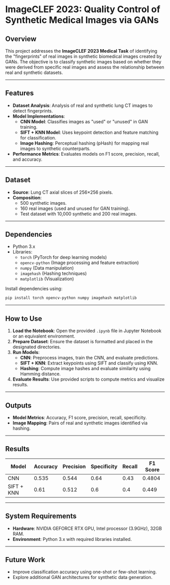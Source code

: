 # ImageCLEF 2023: Quality Control of Synthetic Medical Images via GANs

## Overview
This project addresses the **ImageCLEF 2023 Medical Task** of identifying the "fingerprints" of real images in synthetic biomedical images created by GANs. The objective is to classify synthetic images based on whether they were derived from specific real images and assess the relationship between real and synthetic datasets.

---

## Features
- **Dataset Analysis**: Analysis of real and synthetic lung CT images to detect fingerprints.
- **Model Implementations**:
  - **CNN Model**: Classifies images as "used" or "unused" in GAN training.
  - **SIFT + KNN Model**: Uses keypoint detection and feature matching for classification.
  - **Image Hashing**: Perceptual hashing (pHash) for mapping real images to synthetic counterparts.
- **Performance Metrics**: Evaluates models on F1 score, precision, recall, and accuracy.

---

## Dataset
- **Source**: Lung CT axial slices of 256×256 pixels.
- **Composition**:
  - 500 synthetic images.
  - 160 real images (used and unused for GAN training).
  - Test dataset with 10,000 synthetic and 200 real images.

---

## Dependencies
- Python 3.x
- Libraries:
  - `torch` (PyTorch for deep learning models)
  - `opencv-python` (Image processing and feature extraction)
  - `numpy` (Data manipulation)
  - `imagehash` (Hashing techniques)
  - `matplotlib` (Visualization)

Install dependencies using:

```bash
pip install torch opencv-python numpy imagehash matplotlib
```

---

## How to Use
1. **Load the Notebook**: Open the provided `.ipynb` file in Jupyter Notebook or an equivalent environment.
2. **Prepare Dataset**: Ensure the dataset is formatted and placed in the designated directories.
3. **Run Models**:
   - **CNN**: Preprocess images, train the CNN, and evaluate predictions.
   - **SIFT + KNN**: Extract keypoints using SIFT and classify using KNN.
   - **Hashing**: Compute image hashes and evaluate similarity using Hamming distance.
4. **Evaluate Results**: Use provided scripts to compute metrics and visualize results.

---

## Outputs
- **Model Metrics**: Accuracy, F1 score, precision, recall, specificity.
- **Image Mapping**: Pairs of real and synthetic images identified via hashing.

---

## Results
| Model      | Accuracy | Precision | Specificity | Recall | F1 Score |
|------------|----------|-----------|-------------|--------|----------|
| CNN        | 0.535    | 0.544     | 0.64        | 0.43   | 0.4804   |
| SIFT + KNN | 0.61     | 0.512     | 0.6         | 0.4    | 0.449    |

---

## System Requirements
- **Hardware**: NVIDIA GEFORCE RTX GPU, Intel processor (3.9GHz), 32GB RAM.
- **Environment**: Python 3.x with required libraries installed.

---

## Future Work
- Improve classification accuracy using one-shot or few-shot learning.
- Explore additional GAN architectures for synthetic data generation.
